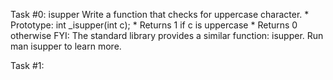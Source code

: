 Task #0: isupper
Write a function that checks for uppercase character.
	* Prototype: int _isupper(int c);
	* Returns 1 if c is uppercase
	* Returns 0 otherwise
	FYI: The standard library provides a similar function: isupper. Run man isupper to learn more.

Task #1: 
